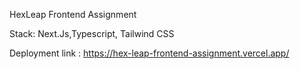 HexLeap Frontend Assignment 

Stack: Next.Js,Typescript, Tailwind CSS

Deployment link : https://hex-leap-frontend-assignment.vercel.app/
